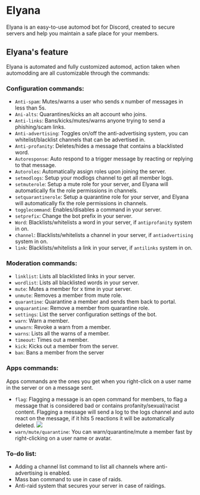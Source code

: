 # Elyana
Elyana is an easy-to-use automod bot for Discord, created to secure servers and help you maintain a safe place for your members.

## Elyana's feature
Elyana is automated and fully customized automod, action taken when automodding are all customizable through the commands:

### Configuration commands:
- `Anti-spam`: Mutes/warns a user who sends x number of messages in less than 5s.
- `Ani-alts`: Quarantines/kicks an alt account who joins.
- `Anti-links`: Bans/kicks/mutes/warns anyone trying to send a phishing/scam links.
- `Anti-advertising`: Toggles on/off the anti-advertising system, you can whitelist/blacklist channels that can be advertised in.
- `Anti-profanity`: Deletes/hides a message that contains a blacklisted word.
- `Autoresponse`: Auto respond to a trigger message by reacting or replying to that message. 
- `Autoroles`: Automatically assign roles upon joining the server. 
- `setmodlogs`: Setup your modlogs channel to get all member logs.
- `setmuterole`: Setup a mute role for your server, and Elyana will automatically fix the role permissions in channels.
- `setquarantinerole`: Setup a quarantine role for your server, and Elyana will automatically fix the role permissions in channels.
- `togglecommand`: Enables/disables a command in your server.
- `setprefix`: Change the bot prefix in your server.
- `Word`: Blacklists/whitelists a word in your server, if `antiprofanity` system in on.
- `channel`: Blacklists/whitelists a channel in your server, if `antiadvertising` system in on.
- `link`: Blacklists/whitelists a link in your server, if `antilinks` system in on.

### Moderation commands:
- `linklist`: Lists all blacklisted links in your server.
- `wordlist`: Lists all blacklisted words in your server.
- `mute`: Mutes a member for x time in your server.
- `unmute`: Removes a member from mute role.
- `quarantine`: Quarantine a member and sends them back to portal.
- `unquarantine`: Remove a member from quarantine role.
- `settings`: List the server configuration settings of the bot.
- `warn`: Warn a member.
- `unwarn`: Revoke a warn from a member.
- `warns`: Lists all the warns of a member.
- `timeout`: Times out a member.
- `kick`: Kicks out a member from the server.
- `ban`: Bans a member from the server

### Apps commands:
Apps commands are the ones you get when you right-click on a user name in the server or on a message sent.
- `flag`: Flagging a message is an open command for members, to flag a message that is considered bad or contains profanity/sexual/racist content.
Flagging a message will send a log to the logs channel and auto react on the message, if it hits 5 reactions it will be automatically deleted.
![](https://i.imgur.com/mdNx02Y.gif)
- `warn/mute/quarantine`: You can warn/quarantine/mute a member fast by right-clicking on a user name or avatar.

### To-do list:
- Adding a channel list command to list all channels where anti-advertising is enabled.
- Mass ban command to use in case of raids.
- Anti-raid system that secures your server in case of raidings.
